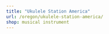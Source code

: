 ```yaml
---
title: "Ukulele Station America"
url: /oregon/ukulele-station-america/
shop: musical instrument
---
```

